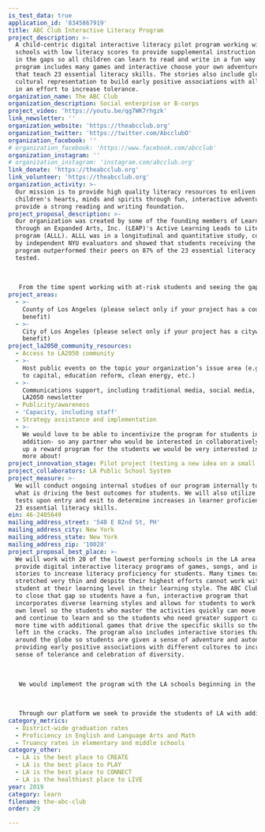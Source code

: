 ```yaml
---
is_test_data: true
application_id: '8345867919'
title: ABC Club Interactive Literacy Program
project_description: >-
  A child-centric digital interactive literacy pilot program working with
  schools with low literacy scores to provide supplemental instruction to fill
  in the gaps so all children can learn to read and write in a fun way. The
  program includes many games and interactive choose your own adventure stories
  that teach 23 essential literacy skills. The stories also include global
  cultural representation to build early positive associations with all peoples
  in an effort to increase tolerance.
organization_name: The ABC Club
organization_description: Social enterprise or B-corps
project_video: 'https://youtu.be/qg7WK7rhgzk'
link_newsletter: ''
organization_website: 'https://theabcclub.org'
organization_twitter: 'https://twitter.com/AbcclubO'
organization_facebook: ''
# organization_facebook: 'https://www.facebook.com/abcclub'
organization_instagram: ''
# organization_instagram: 'instagram.com/abcclub.org'
link_donate: 'https://theabcclub.org'
link_volunteer: 'https://theabcclub.org'
organization_activity: >-
  Our mission is to provide high quality literacy resources to enliven
  children's hearts, minds and spirits through fun, interactive adventures that
  provide a strong reading and writing foundation.
project_proposal_description: >-
  Our organization was created by some of the founding members of Learning
  through an Expanded Arts, Inc. (LEAP)'s Active Learning Leads to Literacy
  program (ALLL). ALLL was in a longitudinal and quantitative study, conducted
  by independent NYU evaluators and showed that students receiving the ALLL
  program outperformed their peers on 87% of the 23 essential literacy skills
  tested. 
   
   
   
   From the time spent working with at-risk students and seeing the gaps in curriculum, differentiated instruction and accommodating for diverse learning styles, we saw the need for a digital program that provides additional support, so with schools we can help overcome these obstacles and provide students with the best possible chance to succeed. In doing research we found that the US literacy rate is at 86%. We need to be at 100%- everyone deserves to be able to read and write. Learning to read and write well can open entire new worlds and opportunities for a child economically and socially. Not only can this impact students on an individual level, but it also can drive the overall progress of the LA community in its growth and abilities to create new sustainable initiatives for generations to come.
project_areas:
  - >-
    County of Los Angeles (please select only if your project has a countywide
    benefit)
  - >-
    City of Los Angeles (please select only if your project has a citywide
    benefit)
project_la2050_community_resources:
  - Access to LA2050 community
  - >-
    Host public events on the topic your organization’s issue area (e.g. access
    to capital, education reform, clean energy, etc.) 
  - >-
    Communications support, including traditional media, social media, and
    LA2050 newsletter
  - Publicity/awareness
  - 'Capacity, including staff'
  - Strategy assistance and implementation
  - >-
    We would love to be able to incentivize the program for students in
    addition- so any partner who would be interested in collaboratively setting
    up a reward program for the students we would be very interested in learning
    more about!
project_innovation_stage: Pilot project (testing a new idea on a small scale to prove feasibility)
project_collaborators: LA Public School System
project_measure: >-
  We will conduct ongoing internal studies of our program internally to assess
  what is driving the best outcomes for students. We will also utilize State
  tests upon entry and exit to determine increases in learner proficiencies on
  23 essential literacy skills.
ein: 46-2405649
mailing_address_street: '548 E 82nd St, PH'
mailing_address_city: New York
mailing_address_state: New York
mailing_address_zip: '10028'
project_proposal_best_place: >-
  We will work with 20 of the lowest performing schools in the LA area to
  provide digital interactive literacy programs of games, songs, and interactive
  stories to increase literacy proficiency for students. Many times teachers are
  stretched very thin and despite their highest efforts cannot work with each
  student at their learning level in their learning style. The ABC Club strives
  to close that gap so students have a fun, interactive program that
  incorporates diverse learning styles and allows for students to work at their
  own level so the students who master the activities quickly can move forward
  and continue to learn and so the students who need greater support can spend
  more time with additional games that drive the specific skills so they aren't
  left in the cracks. The program also includes interactive stories that travel
  around the globe so students are given a sense of adventure and autonomy while
  providing early positive associations with different cultures to increase a
  sense of tolerance and celebration of diversity.
   
   
   
   We would implement the program with the LA schools beginning in the 2019/2020 academic year. The program would last the entire academic year and we would use the ECLAS and State tests which are independently administered to determine overall student and program proficiency. Additionally we track student progress internally and work with teachers to target specific areas students can benefit from additional support. 
   
   
   
   Through our platform we seek to provide the students of LA with additional support where they need it in a fun and culturally connected way.
category_metrics:
  - District-wide graduation rates
  - Proficiency in English and Language Arts and Math
  - Truancy rates in elementary and middle schools
category_other:
  - LA is the best place to CREATE
  - LA is the best place to PLAY
  - LA is the best place to CONNECT
  - LA is the healthiest place to LIVE
year: 2019
category: learn
filename: the-abc-club
order: 29

---
```

